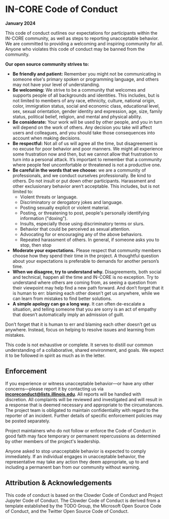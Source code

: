 # IN-CORE Code of Conduct

**January 2024**

This code of conduct outlines our expectations for participants within the IN-CORE community, as well as steps to reporting unacceptable behavior. We are committed to providing a welcoming and inspiring community for all. Anyone who violates this code of conduct may be banned from the community.

**Our open source community strives to:**

- **Be friendly and patient:** Remember you might not be communicating in someone else's primary spoken or programming language, and others may not have your level of understanding.
- **Be welcoming:** We strive to be a community that welcomes and supports people of all backgrounds and identities. This includes, but is not limited to members of any race, ethnicity, culture, national origin, color, immigration status, social and economic class, educational level, sex, sexual orientation, gender identity and expression, age, size, family status, political belief, religion, and mental and physical ability.
- **Be considerate:** Your work will be used by other people, and you in turn will depend on the work of others. Any decision you take will affect users and colleagues, and you should take those consequences into account when making decisions.
- **Be respectful:** Not all of us will agree all the time, but disagreement is no excuse for poor behavior and poor manners. We might all experience some frustration now and then, but we cannot allow that frustration to turn into a personal attack. It’s important to remember that a community where people feel uncomfortable or threatened is not a productive one.
- **Be careful in the words that we choose:** we are a community of professionals, and we conduct ourselves professionally. Be kind to others. Do not insult or put down other participants. Harassment and other exclusionary behavior aren’t acceptable. This includes, but is not limited to:
  - Violent threats or language.
  - Discriminatory or derogatory jokes and language.
  - Posting sexually explicit or violent material.
  - Posting, or threatening to post, people's personally identifying information ("doxing").
  - Insults, especially those using discriminatory terms or slurs.
  - Behavior that could be perceived as sexual attention.
  - Advocating for or encouraging any of the above behaviors.
  - Repeated harassment of others. In general, if someone asks you to stop, then stop
- **Moderate your expectations.** Please respect that community members choose how they spend their time in the project. A thoughtful question about your expectations is preferable to demands for another person’s time.
- **When we disagree, try to understand why.** Disagreements, both social and technical, happen all the time and IN-CORE is no exception. Try to understand where others are coming from, as seeing a question from their viewpoint may help find a new path forward. And don’t forget that it is human to err: blaming each other doesn’t get us anywhere, while we can learn from mistakes to find better solutions.
- **A simple apology can go a long way.** It can often de-escalate a situation, and telling someone that you are sorry is an act of empathy that doesn’t automatically imply an admission of guilt.

Don’t forget that it is human to err and blaming each other doesn’t get us anywhere. Instead, focus on helping to resolve issues and learning from mistakes.

This code is not exhaustive or complete. It serves to distill our common understanding of a collaborative, shared environment, and goals. We expect it to be followed in spirit as much as in the letter.

## Enforcement

If you experience or witness unacceptable behavior—or have any other concerns—please report it by contacting us via **incoreconduct@lists.illinois.edu**. All reports will be handled with discretion. All complaints will be reviewed and investigated and will result in a response that is deemed necessary and appropriate to the circumstances. The project team is obligated to maintain confidentiality with regard to the reporter of an incident. Further details of specific enforcement policies may be posted separately.

Project maintainers who do not follow or enforce the Code of Conduct in good faith may face temporary or permanent repercussions as determined by other members of the project's leadership.

Anyone asked to stop unacceptable behavior is expected to comply immediately. If an individual engages in unacceptable behavior, the representative may take any action they deem appropriate, up to and including a permanent ban from our community without warning.

## Attribution & Acknowledgements

This code of conduct is based on the Clowder Code of Conduct and Project Jupyter Code of Conduct. The Clowder Code of Conduct is derived from a template established by the TODO Group, the Microsoft Open Source Code of Conduct, and the Twitter Open Source Code of Conduct.
 
